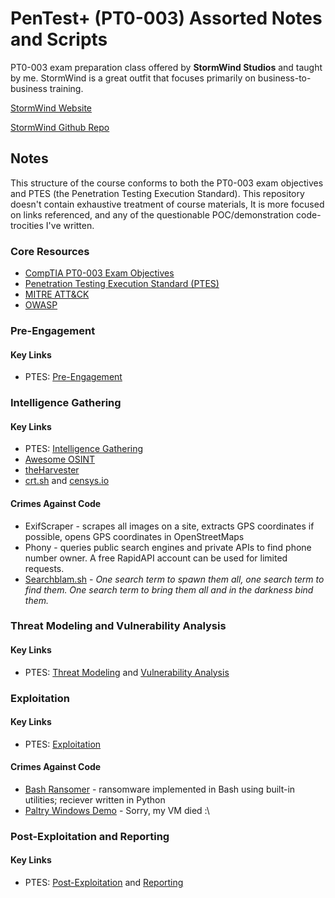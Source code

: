 # PenTest+ (PT0-003) Assorted Notes and Scripts

PT0-003 exam preparation class offered by **StormWind Studios** and taught by me. StormWind is a great outfit that focuses primarily on business-to-business training. 

[StormWind Website](https://stormwindstudios.com)

[StormWind Github Repo](https://github.com/stormwindstudios)

## Notes
This structure of the course conforms to both the PT0-003 exam objectives and PTES (the Penetration Testing Execution Standard). This repository doesn't contain exhaustive treatment of course materials, It is more focused on links referenced, and any of the questionable POC/demonstration code-trocities I've written. 

### Core Resources
 - [CompTIA PT0-003 Exam Objectives](https://partners.comptia.org/docs/default-source/resources/comptia-pentest-pt0-003-exam-objectives-(3-0))
 - [Penetration Testing Execution Standard (PTES)](http://www.pentest-standard.org/index.php/Main_Page)
 - [MITRE ATT&CK](https://attack.mitre.org)
 - [OWASP](https://owasp.org)

### Pre-Engagement
#### Key Links
- PTES: [Pre-Engagement](http://www.pentest-standard.org/index.php/Pre-engagement)

### Intelligence Gathering
#### Key Links
- PTES: [Intelligence Gathering](http://www.pentest-standard.org/index.php/Intelligence_Gathering)
- [Awesome OSINT](https://github.com/jivoi/awesome-osint)
- [theHarvester](https://github.com/laramies/theHarvester)
- [crt.sh](https://crt.sh) and [censys.io](censys.io)

#### Crimes Against Code
- ExifScraper - scrapes all images on a site, extracts GPS coordinates if possible, opens GPS coordinates in OpenStreetMaps
- Phony - queries public search engines and private APIs to find phone number owner. A free RapidAPI account can be used for limited requests.
- [Searchblam.sh](https://github.com/tchcx/LectureNotes/blob/main/pentest_plus/intelligence_gathering/searchblam.sh) - *One search term to spawn them all, one search term to find them. One search term to bring them all and in the darkness bind them.*

### Threat Modeling and Vulnerability Analysis
#### Key Links
- PTES: [Threat Modeling](http://www.pentest-standard.org/index.php/Threat_Modeling) and [Vulnerability Analysis](http://www.pentest-standard.org/index.php/Vulnerability_Analysis)

### Exploitation
#### Key Links
- PTES: [Exploitation](http://www.pentest-standard.org/index.php/Exploitation)

#### Crimes Against Code
- [Bash Ransomer](https://github.com/tchcx/LectureNotes/tree/main/pentest_plus/exploitation/bash_ransomer) - ransomware implemented in Bash using built-in utilities; reciever written in Python
- [Paltry Windows Demo](https://github.com/tchcx/LectureNotes/blob/main/pentest_plus/exploitation/windows.md) - Sorry, my VM died :\
   
### Post-Exploitation and Reporting
#### Key Links
- PTES: [Post-Exploitation](http://www.pentest-standard.org/index.php/Post_Exploitation) and [Reporting](http://www.pentest-standard.org/index.php/Reporting)
